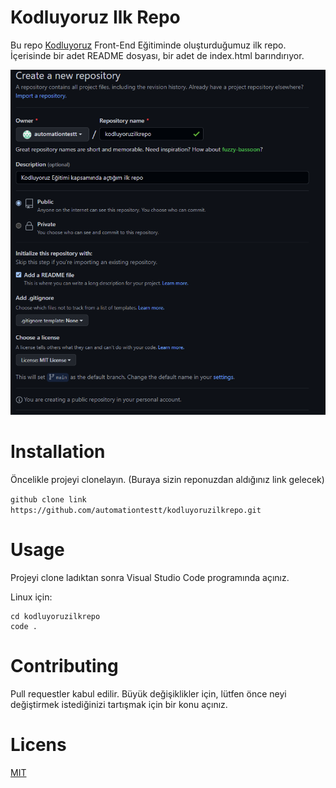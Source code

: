 # Kodluyoruz Ilk Repo

Bu repo [Kodluyoruz](https://www.kodluyoruz.org/) Front-End Eğitiminde oluşturduğumuz ilk repo. İçerisinde bir adet README dosyası, bir adet de index.html barındırıyor.

![Git Ilk Repo](Picture/kodluyoruzgithub.png)

# Installation
Öncelikle projeyi clonelayın. (Buraya sizin reponuzdan aldığınız link gelecek)


`github clone link https://github.com/automationtestt/kodluyoruzilkrepo.git`

# Usage
Projeyi clone ladıktan sonra Visual Studio Code programında açınız.

Linux için:

```
cd kodluyoruzilkrepo
code .
```

# Contributing

Pull requestler kabul edilir. Büyük değişiklikler için, lütfen önce neyi değiştirmek istediğinizi tartışmak için bir konu açınız.

# Licens
[MIT](https://github.com/automationtestt/kodluyoruzilkrepo/blob/f36858cac1dd7b63096c83426d9f03de1771f076/LICENSE)
